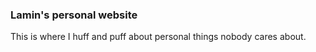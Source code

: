 ### Lamin's personal website

This is where I huff and puff about personal things nobody cares about.
